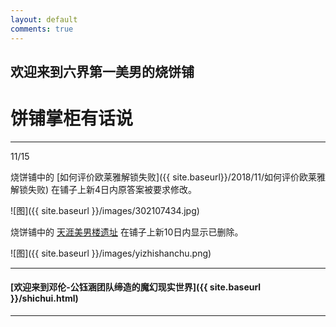 ```yaml
---
layout: default
comments: true
---
```


## 欢迎来到六界第一美男的烧饼铺

# 饼铺掌柜有话说




---

11/15

烧饼铺中的 [如何评价欧莱雅解锁失败]({{ site.baseurl}}/2018/11/如何评价欧莱雅解锁失败) 在铺子上新4日内原答案被要求修改。

![图]({{ site.baseurl }}/images/302107434.jpg)


烧饼铺中的 [天涯美男楼遗址](http://kksk.org/tieku/r_85673_1.html) 在铺子上新10日内显示已删除。

![图]({{ site.baseurl }}/images/yizhishanchu.png)

---

#### [欢迎来到邓伦-公钰涵团队缔造的魔幻现实世界]({{ site.baseurl }}/shichui.html)

---

